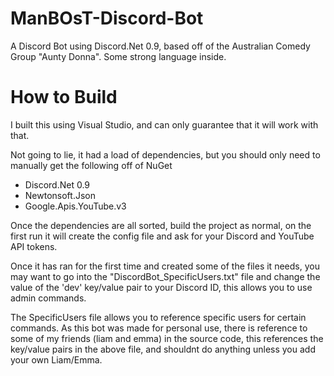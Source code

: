 # ManBOsT-Discord-Bot
A Discord Bot using Discord.Net 0.9, based off of the Australian Comedy Group "Aunty Donna". Some strong language inside.

# How to Build
I built this using Visual Studio, and can only guarantee that it will work with that.

Not going to lie, it had a load of dependencies, but you should only need to manually get the following off of NuGet

- Discord.Net 0.9
- Newtonsoft.Json
- Google.Apis.YouTube.v3

Once the dependencies are all sorted, build the project as normal, on the first run it will create the config file and ask for your Discord and YouTube API tokens.

Once it has ran for the first time and created some of the files it needs, you may want to go into the "DiscordBot_SpecificUsers.txt" file and change the value of the 'dev' key/value pair to your Discord ID, this allows you to use admin commands. 

The SpecificUsers file allows you to reference specific users for certain commands. As this bot was made for personal use, there is reference to some of my friends (liam and emma) in the source code, this references the key/value pairs in the above file, and shouldnt do anything unless you add your own Liam/Emma.
